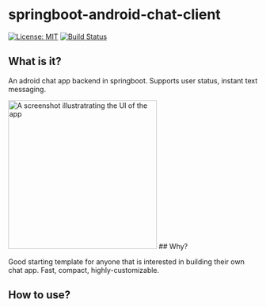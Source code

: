 # springboot-android-chat-client

[![License: MIT](https://img.shields.io/badge/License-MIT-yellow.svg)](https://opensource.org/licenses/MIT) [![Build Status](https://travis-ci.org/Fnil/springboot-android-chat-client.svg?branch=master)](https://travis-ci.org/Fnil/springboot-android-chat-client)

## What is it?

An adroid chat app backend in springboot. Supports user status, instant text messaging. 



<img src="https://github.com/forecastorm/android-sign-up-minimum/blob/master/screenshots/demo.gif?raw=true" alt="A screenshot illustratrating the UI of the app" width="300" style="display: inline; "/>
## Why?

Good starting template for anyone that is interested in building their own chat app. Fast, compact, highly-customizable.

## How to use?

